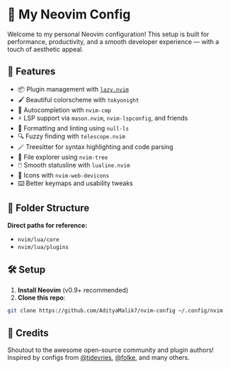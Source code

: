 # 🧠 My Neovim Config

Welcome to my personal Neovim configuration! This setup is built for performance, productivity, and a smooth developer experience — with a touch of aesthetic appeal.

## 🚀 Features

- 📦 Plugin management with [`lazy.nvim`](https://github.com/folke/lazy.nvim)
- 🖌️ Beautiful colorscheme with `tokyonight`
- 🧠 Autocompletion with `nvim-cmp`
- ⚡ LSP support via `mason.nvim`, `nvim-lspconfig`, and friends
- 🧹 Formatting and linting using `null-ls`
- 🔍 Fuzzy finding with `telescope.nvim`
- 🪄 Treesitter for syntax highlighting and code parsing
- 📁 File explorer using `nvim-tree`
- 🖱️ Smooth statusline with `lualine.nvim`
- 🎨 Icons with `nvim-web-devicons`
- ⌨️ Better keymaps and usability tweaks

## 📁 Folder Structure

**Direct paths for reference:**

- `nvim/lua/core`
- `nvim/lua/plugins`


## 🛠️ Setup

1. **Install Neovim** (v0.9+ recommended)
2. **Clone this repo**:

```bash
git clone https://github.com/AdityaMalik7/nvim-config ~/.config/nvim

```

## 🙌 Credits

Shoutout to the awesome open-source community and plugin authors!  
Inspired by configs from [@tjdevries](https://github.com/tjdevries), [@folke](https://github.com/folke), and many others.




